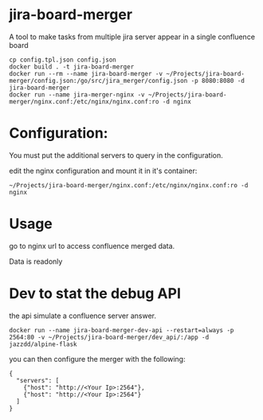 # jira-board-merger
A tool to make tasks from multiple jira server appear in a single confluence board

```
cp config.tpl.json config.json
docker build . -t jira-board-merger
docker run --rm --name jira-board-merger -v ~/Projects/jira-board-merger/config.json:/go/src/jira_merger/config.json -p 8080:8080 -d jira-board-merger
docker run --name jira-merger-nginx -v ~/Projects/jira-board-merger/nginx.conf:/etc/nginx/nginx.conf:ro -d nginx
```

# Configuration:
You must put the additional servers to query in the configuration.

edit the nginx configuration and mount it in it's container:
```
~/Projects/jira-board-merger/nginx.conf:/etc/nginx/nginx.conf:ro -d nginx
```

# Usage
go to nginx url to access confluence merged data.

Data is readonly

# Dev to stat the debug API
the api simulate a confluence server answer.
```
docker run --name jira-board-merger-dev-api --restart=always -p 2564:80 -v ~/Projects/jira-board-merger/dev_api/:/app -d jazzdd/alpine-flask
```

you can then configure the merger with the following:
```
{
  "servers": [
    {"host": "http://<Your Ip>:2564"},
    {"host": "http://<Your Ip>:2564"}
  ]
}

```
